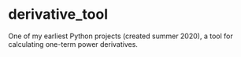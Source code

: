 # derivative_tool
One of my earliest Python projects (created summer 2020), a tool for calculating one-term power derivatives.
